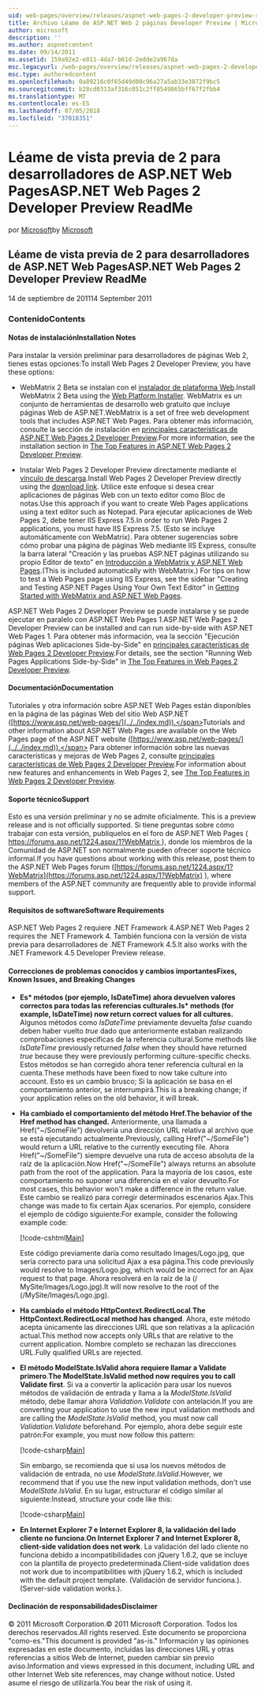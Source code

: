 ```yaml
---
uid: web-pages/overview/releases/aspnet-web-pages-2-developer-preview-readme
title: Archivo Léame de ASP.NET Web 2 páginas Developer Preview | Microsoft Docs
author: microsoft
description: ''
ms.author: aspnetcontent
ms.date: 09/14/2011
ms.assetid: 159a92e2-e011-4da7-b61d-2edde2a967da
msc.legacyurl: /web-pages/overview/releases/aspnet-web-pages-2-developer-preview-readme
msc.type: authoredcontent
ms.openlocfilehash: 0a89216c0f65d49d00c96a27a5ab33e3872f9bc5
ms.sourcegitcommit: b28cd0313af316c051c2ff8549865bff67f2fbb4
ms.translationtype: MT
ms.contentlocale: es-ES
ms.lasthandoff: 07/05/2018
ms.locfileid: "37818351"
---
```

<a name="aspnet-web-pages-2-developer-preview-readme"></a><span data-ttu-id="676fb-102">Léame de vista previa de 2 para desarrolladores de ASP.NET Web Pages</span><span class="sxs-lookup"><span data-stu-id="676fb-102">ASP.NET Web Pages 2 Developer Preview ReadMe</span></span>
====================
<span data-ttu-id="676fb-103">por [Microsoft](https://github.com/microsoft)</span><span class="sxs-lookup"><span data-stu-id="676fb-103">by [Microsoft](https://github.com/microsoft)</span></span>

## <a name="aspnet-web-pages-2-developer-preview-readme"></a><span data-ttu-id="676fb-104">Léame de vista previa de 2 para desarrolladores de ASP.NET Web Pages</span><span class="sxs-lookup"><span data-stu-id="676fb-104">ASP.NET Web Pages 2 Developer Preview ReadMe</span></span>

<span data-ttu-id="676fb-105">14 de septiembre de 2011</span><span class="sxs-lookup"><span data-stu-id="676fb-105">14 September 2011</span></span>

### <a name="contents"></a><span data-ttu-id="676fb-106">Contenido</span><span class="sxs-lookup"><span data-stu-id="676fb-106">Contents</span></span>

#### <a id="_Toc303701284"></a>  <span data-ttu-id="676fb-107">Notas de instalación</span><span class="sxs-lookup"><span data-stu-id="676fb-107">Installation Notes</span></span>

<span data-ttu-id="676fb-108">Para instalar la versión preliminar para desarrolladores de páginas Web 2, tienes estas opciones:</span><span class="sxs-lookup"><span data-stu-id="676fb-108">To install Web Pages 2 Developer Preview, you have these options:</span></span>

- <span data-ttu-id="676fb-109">WebMatrix 2 Beta se instalan con el [instalador de plataforma Web](https://go.microsoft.com/fwlink/?LinkId=226883).</span><span class="sxs-lookup"><span data-stu-id="676fb-109">Install WebMatrix 2 Beta using the [Web Platform Installer](https://go.microsoft.com/fwlink/?LinkId=226883).</span></span> <span data-ttu-id="676fb-110">WebMatrix es un conjunto de herramientas de desarrollo web gratuito que incluye páginas Web de ASP.NET.</span><span class="sxs-lookup"><span data-stu-id="676fb-110">WebMatrix is a set of free web development tools that includes ASP.NET Web Pages.</span></span> <span data-ttu-id="676fb-111">Para obtener más información, consulte la sección de instalación en [principales características de ASP.NET Web Pages 2 Developer Preview](https://go.microsoft.com/fwlink/?LinkID=227824).</span><span class="sxs-lookup"><span data-stu-id="676fb-111">For more information, see the installation section in [The Top Features in ASP.NET Web Pages 2 Developer Preview](https://go.microsoft.com/fwlink/?LinkID=227824).</span></span>

- <span data-ttu-id="676fb-112">Instalar Web Pages 2 Developer Preview directamente mediante el [vínculo de descarga](https://go.microsoft.com/fwlink/?LinkID=226335).</span><span class="sxs-lookup"><span data-stu-id="676fb-112">Install Web Pages 2 Developer Preview directly using the [download link](https://go.microsoft.com/fwlink/?LinkID=226335).</span></span> <span data-ttu-id="676fb-113">Utilice este enfoque si desea crear aplicaciones de páginas Web con un texto editor como Bloc de notas.</span><span class="sxs-lookup"><span data-stu-id="676fb-113">Use this approach if you want to create Web Pages applications using a text editor such as Notepad.</span></span> <span data-ttu-id="676fb-114">Para ejecutar aplicaciones de Web Pages 2, debe tener IIS Express 7.5.</span><span class="sxs-lookup"><span data-stu-id="676fb-114">In order to run Web Pages 2 applications, you must have IIS Express 7.5.</span></span> <span data-ttu-id="676fb-115">(Esto se incluye automáticamente con WebMatrix). Para obtener sugerencias sobre cómo probar una página de páginas Web mediante IIS Express, consulte la barra lateral "Creación y las pruebas ASP.NET páginas utilizando su propio Editor de texto" en [Introducción a WebMatrix y ASP.NET Web Pages](https://go.microsoft.com/fwlink/?LinkId=202889).</span><span class="sxs-lookup"><span data-stu-id="676fb-115">(This is included automatically with WebMatrix.) For tips on how to test a Web Pages page using IIS Express, see the sidebar "Creating and Testing ASP.NET Pages Using Your Own Text Editor" in [Getting Started with WebMatrix and ASP.NET Web Pages](https://go.microsoft.com/fwlink/?LinkId=202889).</span></span>

<span data-ttu-id="676fb-116">ASP.NET Web Pages 2 Developer Preview se puede instalarse y se puede ejecutar en paralelo con ASP.NET Web Pages 1.</span><span class="sxs-lookup"><span data-stu-id="676fb-116">ASP.NET Web Pages 2 Developer Preview can be installed and can run side-by-side with ASP.NET Web Pages 1.</span></span> <a id="a"></a><span data-ttu-id="676fb-117">Para obtener más información, vea la sección "Ejecución páginas Web aplicaciones Side-by-Side" en [principales características de Web Pages 2 Developer Preview](https://go.microsoft.com/fwlink/?LinkID=227824).</span><span class="sxs-lookup"><span data-stu-id="676fb-117">For details, see the section "Running Web Pages Applications Side-by-Side" in [The Top Features in Web Pages 2 Developer Preview](https://go.microsoft.com/fwlink/?LinkID=227824).</span></span>

#### <a id="_Toc303701285"></a>  <span data-ttu-id="676fb-118">Documentación</span><span class="sxs-lookup"><span data-stu-id="676fb-118">Documentation</span></span>

<span data-ttu-id="676fb-119">Tutoriales y otra información sobre ASP.NET Web Pages están disponibles en la página de las páginas Web del sitio Web ASP.NET ([https://www.asp.net/web-pages/](../../index.md)).</span><span class="sxs-lookup"><span data-stu-id="676fb-119">Tutorials and other information about ASP.NET Web Pages are available on the Web Pages page of the ASP.NET website ([https://www.asp.net/web-pages/](../../index.md)).</span></span> <span data-ttu-id="676fb-120">Para obtener información sobre las nuevas características y mejoras de Web Pages 2, consulte [principales características de Web Pages 2 Developer Preview](https://go.microsoft.com/fwlink/?LinkID=227824).</span><span class="sxs-lookup"><span data-stu-id="676fb-120">For information about new features and enhancements in Web Pages 2, see [The Top Features in Web Pages 2 Developer Preview](https://go.microsoft.com/fwlink/?LinkID=227824).</span></span>

#### <a id="_Toc303701286"></a>  <span data-ttu-id="676fb-121">Soporte técnico</span><span class="sxs-lookup"><span data-stu-id="676fb-121">Support</span></span>

<a id="_Toc209852135"></a><span data-ttu-id="676fb-122"><a id="_Toc255833657"></a> Esto es una versión preliminar y no se admite oficialmente.</span><span class="sxs-lookup"><span data-stu-id="676fb-122"><a id="_Toc255833657"></a> This is a preview release and is not officially supported.</span></span> <span data-ttu-id="676fb-123">Si tiene preguntas sobre cómo trabajar con esta versión, publíquelos en el foro de ASP.NET Web Pages ([ https://forums.asp.net/1224.aspx/1?WebMatrix ](https://forums.asp.net/1224.aspx/1?WebMatrix) ), donde los miembros de la Comunidad de ASP.NET son normalmente pueden ofrecer soporte técnico informal.</span><span class="sxs-lookup"><span data-stu-id="676fb-123">If you have questions about working with this release, post them to the ASP.NET Web Pages forum ([https://forums.asp.net/1224.aspx/1?WebMatrix](https://forums.asp.net/1224.aspx/1?WebMatrix) ), where members of the ASP.NET community are frequently able to provide informal support.</span></span>

#### <a id="_Toc303701287"></a>  <span data-ttu-id="676fb-124">Requisitos de software</span><span class="sxs-lookup"><span data-stu-id="676fb-124">Software Requirements</span></span>

<span data-ttu-id="676fb-125">ASP.NET Web Pages 2 requiere .NET Framework 4.</span><span class="sxs-lookup"><span data-stu-id="676fb-125">ASP.NET Web Pages 2 requires the .NET Framework 4.</span></span> <span data-ttu-id="676fb-126">También funciona con la versión de vista previa para desarrolladores de .NET Framework 4.5.</span><span class="sxs-lookup"><span data-stu-id="676fb-126">It also works with the .NET Framework 4.5 Developer Preview release.</span></span>

<a id="_Toc303701288"></a><a id="_Breaking_Changes"></a>

#### <a name="fixes-known-issues-and-breaking-changes"></a><span data-ttu-id="676fb-127">Correcciones de problemas conocidos y cambios importantes</span><span class="sxs-lookup"><span data-stu-id="676fb-127">Fixes, Known Issues, and Breaking Changes</span></span>

<a id="_Toc224729061"></a><a id="_Toc238051347"></a>

- <span data-ttu-id="676fb-128">**Es\* métodos (por ejemplo, IsDateTime) ahora devuelven valores correctos para todas las referencias culturales.**</span><span class="sxs-lookup"><span data-stu-id="676fb-128">**Is\* methods (for example, IsDateTime) now return correct values for all cultures.**</span></span> <span data-ttu-id="676fb-129">Algunos métodos como *IsDateTime* previamente devuelta *false* cuando deben haber vuelto *true* dado que anteriormente estaban realizando comprobaciones específicas de la referencia cultural.</span><span class="sxs-lookup"><span data-stu-id="676fb-129">Some methods like *IsDateTime* previously returned *false* when they should have returned *true* because they were previously performing culture-specific checks.</span></span> <span data-ttu-id="676fb-130">Estos métodos se han corregido ahora tener referencia cultural en la cuenta.</span><span class="sxs-lookup"><span data-stu-id="676fb-130">These methods have been fixed to now take culture into account.</span></span> <span data-ttu-id="676fb-131">Esto es un cambio brusco; Si la aplicación se basa en el comportamiento anterior, se interrumpirá.</span><span class="sxs-lookup"><span data-stu-id="676fb-131">This is a breaking change; if your application relies on the old behavior, it will break.</span></span>
- <span data-ttu-id="676fb-132">**Ha cambiado el comportamiento del método Href.**</span><span class="sxs-lookup"><span data-stu-id="676fb-132">**The behavior of the Href method has changed.**</span></span> <span data-ttu-id="676fb-133">Anteriormente, una llamada a Href("~/SomeFile") devolvería una dirección URL relativa al archivo que se está ejecutando actualmente.</span><span class="sxs-lookup"><span data-stu-id="676fb-133">Previously, calling Href("~/SomeFile") would return a URL relative to the currently executing file.</span></span> <span data-ttu-id="676fb-134">Ahora Href("~/SomeFile") siempre devuelve una ruta de acceso absoluta de la raíz de la aplicación.</span><span class="sxs-lookup"><span data-stu-id="676fb-134">Now Href("~/SomeFile") always returns an absolute path from the root of the application.</span></span> <span data-ttu-id="676fb-135">Para la mayoría de los casos, este comportamiento no suponer una diferencia en el valor devuelto.</span><span class="sxs-lookup"><span data-stu-id="676fb-135">For most cases, this behavior won't make a difference in the return value.</span></span> <span data-ttu-id="676fb-136">Este cambio se realizó para corregir determinados escenarios Ajax.</span><span class="sxs-lookup"><span data-stu-id="676fb-136">This change was made to fix certain Ajax scenarios.</span></span> <span data-ttu-id="676fb-137">Por ejemplo, considere el ejemplo de código siguiente:</span><span class="sxs-lookup"><span data-stu-id="676fb-137">For example, consider the following example code:</span></span> 

    [!code-cshtml[Main](aspnet-web-pages-2-developer-preview-readme/samples/sample1.cshtml)]

    <span data-ttu-id="676fb-138">Este código previamente daría como resultado Images/Logo.jpg, que sería correcto para una solicitud Ajax a esa página.</span><span class="sxs-lookup"><span data-stu-id="676fb-138">This code previously would resolve to Images/Logo.jpg, which would be incorrect for an Ajax request to that page.</span></span> <span data-ttu-id="676fb-139">Ahora resolverá en la raíz de la (/ MySite/Images/Logo.jpg).</span><span class="sxs-lookup"><span data-stu-id="676fb-139">It will now resolve to the root of the (/MySite/Images/Logo.jpg).</span></span>
- <span data-ttu-id="676fb-140">**Ha cambiado el método HttpContext.RedirectLocal**.</span><span class="sxs-lookup"><span data-stu-id="676fb-140">**The HttpContext.RedirectLocal method has changed**.</span></span> <span data-ttu-id="676fb-141">Ahora, este método acepta únicamente las direcciones URL que son relativas a la aplicación actual.</span><span class="sxs-lookup"><span data-stu-id="676fb-141">This method now accepts only URLs that are relative to the current application.</span></span> <span data-ttu-id="676fb-142">Nombre completo se rechazan las direcciones URL.</span><span class="sxs-lookup"><span data-stu-id="676fb-142">Fully qualified URLs are rejected.</span></span>
- <span data-ttu-id="676fb-143">**El método ModelState.IsValid ahora requiere llamar a Validate primero**.</span><span class="sxs-lookup"><span data-stu-id="676fb-143">**The ModelState.IsValid method now requires you to call Validate first**.</span></span> <span data-ttu-id="676fb-144">Si va a convertir la aplicación para usar los nuevos métodos de validación de entrada y llama a la *ModelState.IsValid* método, debe llamar ahora *Validation.Validate* con antelación.</span><span class="sxs-lookup"><span data-stu-id="676fb-144">If you are converting your application to use the new input validation methods and are calling the *ModelState.IsValid* method, you must now call *Validation.Validate* beforehand.</span></span> <span data-ttu-id="676fb-145">Por ejemplo, ahora debe seguir este patrón:</span><span class="sxs-lookup"><span data-stu-id="676fb-145">For example, you must now follow this pattern:</span></span> 

    [!code-csharp[Main](aspnet-web-pages-2-developer-preview-readme/samples/sample2.cs)]

  <span data-ttu-id="676fb-146">Sin embargo, se recomienda que si usa los nuevos métodos de validación de entrada, no use *ModelState.IsValid*.</span><span class="sxs-lookup"><span data-stu-id="676fb-146">However, we recommend that if you use the new input validation methods, don't use *ModelState.IsValid*.</span></span> <span data-ttu-id="676fb-147">En su lugar, estructurar el código similar al siguiente:</span><span class="sxs-lookup"><span data-stu-id="676fb-147">Instead, structure your code like this:</span></span> 

    [!code-csharp[Main](aspnet-web-pages-2-developer-preview-readme/samples/sample3.cs)]
- <span data-ttu-id="676fb-148">**En Internet Explorer 7 e Internet Explorer 8, la validación del lado cliente no funciona**.</span><span class="sxs-lookup"><span data-stu-id="676fb-148">**On Internet Explorer 7 and Internet Explorer 8, client-side validation does not work**.</span></span> <span data-ttu-id="676fb-149">La validación del lado cliente no funciona debido a incompatibilidades con jQuery 1.6.2, que se incluye con la plantilla de proyecto predeterminada.</span><span class="sxs-lookup"><span data-stu-id="676fb-149">Client-side validation does not work due to incompatibilities with jQuery 1.6.2, which is included with the default project template.</span></span> <span data-ttu-id="676fb-150">(Validación de servidor funciona.).</span><span class="sxs-lookup"><span data-stu-id="676fb-150">(Server-side validation works.).</span></span>

#### <a id="_Toc303701289"></a>  <span data-ttu-id="676fb-151">Declinación de responsabilidades</span><span class="sxs-lookup"><span data-stu-id="676fb-151">Disclaimer</span></span>

<span data-ttu-id="676fb-152">© 2011 Microsoft Corporation.</span><span class="sxs-lookup"><span data-stu-id="676fb-152">© 2011 Microsoft Corporation.</span></span> <span data-ttu-id="676fb-153">Todos los derechos reservados.</span><span class="sxs-lookup"><span data-stu-id="676fb-153">All rights reserved.</span></span> <span data-ttu-id="676fb-154">Este documento se proporciona "como-es."</span><span class="sxs-lookup"><span data-stu-id="676fb-154">This document is provided "as-is."</span></span> <span data-ttu-id="676fb-155">Información y las opiniones expresadas en este documento, incluidas las direcciones URL y otras referencias a sitios Web de Internet, pueden cambiar sin previo aviso.</span><span class="sxs-lookup"><span data-stu-id="676fb-155">Information and views expressed in this document, including URL and other Internet Web site references, may change without notice.</span></span> <span data-ttu-id="676fb-156">Usted asume el riesgo de utilizarla.</span><span class="sxs-lookup"><span data-stu-id="676fb-156">You bear the risk of using it.</span></span>
